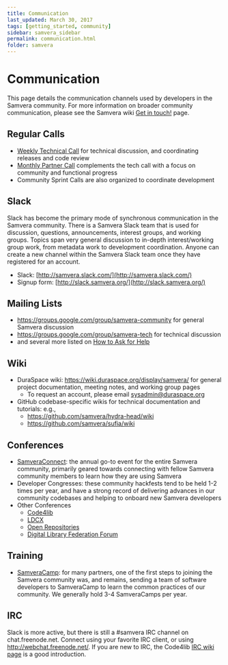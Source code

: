 ```yaml
---
title: Communication
last_updated: March 30, 2017
tags: [getting_started, community]
sidebar: samvera_sidebar
permalink: communication.html
folder: samvera
---
```

# Communication

This page details the communication channels used by developers in the Samvera community.  For more
information on broader community communication, please see the Samvera wiki
[Get in touch!](https://wiki.duraspace.org/pages/viewpage.action?pageId=87460391) page.

## Regular Calls

* [Weekly Technical Call](https://wiki.duraspace.org/display/samvera/Notes+from+Meetings+and+Calls) for technical discussion, and coordinating releases and code review
* [Monthly Partner Call](https://wiki.duraspace.org/display/samvera/Samvera+Partner+Calls) complements the tech call with a focus on community and functional progress
* Community Sprint Calls are also organized to coordinate development

## Slack

Slack has become the primary mode of synchronous communication in the Samvera community. There is a Samvera Slack team that is used for discussion, questions, announcements, interest groups, and working groups. Topics span very general discussion to in-depth interest/working group work, from metadata work to development coordination. Anyone can create a new channel within the Samvera Slack team once they have registered for an account.

* Slack: [http://samvera.slack.com/](http://samvera.slack.com/)
* Signup form: [http://slack.samvera.org/](http://slack.samvera.org/)

## Mailing Lists

* https://groups.google.com/group/samvera-community for general Samvera discussion
* https://groups.google.com/group/samvera-tech for technical discussion
* and several more listed on [How to Ask for Help](/get-help.html#mailing-lists)

## Wiki

* DuraSpace wiki: https://wiki.duraspace.org/display/samvera/ for general project
  documentation, meeting notes, and working group pages
  * To request an account, please email [sysadmin@duraspace.org](mailto:sysadmin@duraspace.org)
* GitHub codebase-specific wikis for technical documentation and tutorials: e.g.,
  * https://github.com/samvera/hydra-head/wiki
  * https://github.com/samvera/sufia/wiki

## Conferences

* [SamveraConnect](https://wiki.duraspace.org/display/samvera/Samvera+Connect+Meetings): the annual go-to
  event for the entire Samvera community, primarily geared towards connecting with fellow Samvera
  community members to learn how they are using Samvera
* Developer Congresses: these community hackfests tend to be held 1-2 times per year, and have a strong record of delivering advances in our community codebases and helping to onboard new Samvera developers
* Other Conferences
  * [Code4lib](http://code4lib.org/conference)
  * [LDCX](http://library.stanford.edu/projects/ldcx)
  * [Open Repositories](http://openrepositories.org/)
  * [Digital Library Federation Forum](https://www.diglib.org/forums/)

## Training

* [SamveraCamp](https://curationexperts.com/our-services/hydra-camp/): for many partners, one of the
  first steps to joining the Samvera community was, and remains, sending a team of software developers
  to SamveraCamp to learn the common practices of our community. We generally hold 3-4 SamveraCamps per
  year.

## IRC

Slack is more active, but there is still a #samvera IRC channel on chat.freenode.net.  Connect
using your favorite IRC client, or using http://webchat.freenode.net/.  If you are new to IRC, the
Code4lib [IRC wiki page](http://code4lib.org/irc) is a good introduction.
